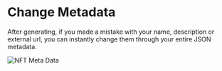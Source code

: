 # Change Metadata

After generating, if you made a mistake with your name, description or external url, you can instantly change them through your entire JSON metadata.

![NFT Meta Data](https://s3.amazonaws.com/cdn.fardoss.com/docs_content/change-meta-data-tools.png)


